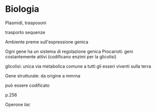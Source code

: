 # Biologia

Plasmidi, trasposoni

trasporto sequenze

Ambiente preme sull'espressione genica

Ogni gene ha un sistema di regolazione genica
Procarioti: geni costantemente attivi (codificano enzimi per la glicolisi)

glicolisi: unica via metabolica comune a tutti gli esseri viventi sulla terra 


Gene strutturale: da origine a mmrna

può essere codificato

p.256

Operone $lac$


<!--stackedit_data:
eyJoaXN0b3J5IjpbLTE1Nzg4NzgzNTEsOTMzODg2MDI3LC0yMT
I2NDM3NjIzLC04MzE4Njc1NTFdfQ==
-->